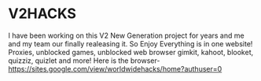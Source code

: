# V2HACKS
I have been working on this V2 New Generation project for years and me and my team our finally realeasing it. So Enjoy
Everything is in one website!
Proxies, unblocked games, unblocked web browser gimkit, kahoot, blooket, quizziz, quizlet and more!
Here is the browser- https://sites.google.com/view/worldwidehacks/home?authuser=0
